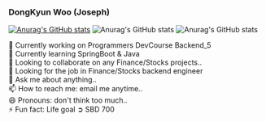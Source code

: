 ### DongKyun Woo (Joseph)

[![Anurag's GitHub stats](https://github-readme-stats.vercel.app/api?thisis-joe=anuraghazra)](https://github.com/anuraghazra/github-readme-stats)
![Anurag's GitHub stats](https://github-readme-stats.vercel.app/api?hisis-joe=anuraghazra&count_private=true)
![Anurag's GitHub stats](https://github-readme-stats.vercel.app/api?hisis-joe=anuraghazra&show_icons=true&theme=solarized-light)

🔭 Currently working on Programmers DevCourse Backend_5<br>
🌱 Currently learning SpringBoot & Java <br>
👯 Looking to collaborate on any Finance/Stocks projects.. <br>
🤔 Looking for the job in Finance/Stocks backend engineer<br>
💬 Ask me about anything.. <br>
📫 How to reach me: email me anytime..<br>
😄 Pronouns: don't think too much..<br>
⚡ Fun fact: Life goal ➲ SBD 700 <br> 
<br>
